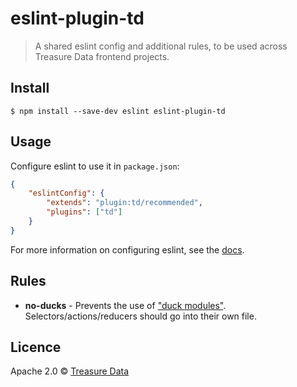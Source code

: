# eslint-plugin-td

> A shared eslint config and additional rules, to be used across Treasure Data frontend projects.

## Install

```
$ npm install --save-dev eslint eslint-plugin-td
```

## Usage

Configure eslint to use it in `package.json`:

```json
{
    "eslintConfig": {
        "extends": "plugin:td/recommended",
        "plugins": ["td"]
    }
}
```

For more information on configuring eslint, see the [docs](https://eslint.org/docs/user-guide/configuring).

## Rules

+ **no-ducks** - Prevents the use of ["duck modules"](https://github.com/erikras/ducks-modular-redux). Selectors/actions/reducers should go into their own file.

## Licence

Apache 2.0 &copy; [Treasure Data](https://treasuredata.com)
